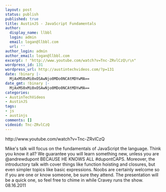```yaml
---
layout: post
status: publish
published: true
title: AustinJS - JavaScript Fundamentals
author:
  display_name: llbbl
  login: admin
  email: logan@llbbl.com
  url: ''
author_login: admin
author_email: logan@llbbl.com
excerpt: ! "http://www.youtube.com/watch?v=Tnc-ZRvlCzQ\r\n"
wordpress_id: 131
wordpress_url: http://austintechvideos.com/?p=131
date: !binary |-
  MjAxMS0xMi0xOSAwNjo0MDo0NCAtMDYwMA==
date_gmt: !binary |-
  MjAxMS0xMi0xOSAwNjo0MDo0NCAtMDYwMA==
categories:
- AustinTechVideos
- AustinJS
tags:
- js
- austinjs
comments: []
videoid: Tnc-ZRvlCzQ
---
```


<p>http://www.youtube.com/watch?v=Tnc-ZRvlCzQ<br />
<p>Mike's talk will focus on the fundamentals of JavaScript the language. Think you know it all? We guarantee you will learn something new, unless you are @andrewdupont BECAUSE HE KNOWS ALL #dupontCAPS. Moreover, the introductory talk with cover things like function hoisting and closures, but even simpler topics like basic expressions. Noobs are certainly welcome so if you are one or know someone, be sure they attend. The presentation will be a quick one, so feel free to chime in while Cravey runs the show.<br />
08.16.2011</p>
